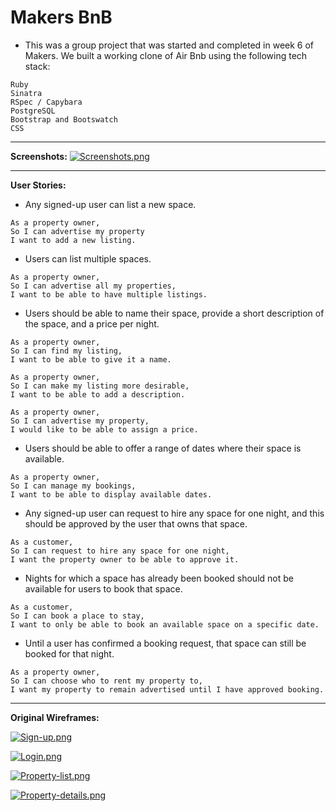 # Makers BnB

* This was a group project that was started and completed in week 6 of Makers. We built a working clone of Air Bnb using the following tech stack:

```
Ruby
Sinatra
RSpec / Capybara
PostgreSQL
Bootstrap and Bootswatch
CSS
```
-----
**Screenshots:**
[![Screenshots.png](http://i68.tinypic.com/db795.png)](http://tinypic.com/r/db795/9)

-----
**User Stories:**


* Any signed-up user can list a new space.

```
As a property owner,
So I can advertise my property
I want to add a new listing.
```

* Users can list multiple spaces.

```
As a property owner,
So I can advertise all my properties,
I want to be able to have multiple listings.
```

* Users should be able to name their space, provide a short description of the space, and a price per night.

```
As a property owner,
So I can find my listing,
I want to be able to give it a name.
```
```
As a property owner,
So I can make my listing more desirable,
I want to be able to add a description.
```
```
As a property owner,
So I can advertise my property,
I would like to be able to assign a price.
```

* Users should be able to offer a range of dates where their space is available.

```
As a property owner,
So I can manage my bookings,
I want to be able to display available dates.
```

* Any signed-up user can request to hire any space for one night, and this should be approved by the user that owns that space.

```
As a customer,
So I can request to hire any space for one night,
I want the property owner to be able to approve it.
```

* Nights for which a space has already been booked should not be available for users to book that space.

```
As a customer,
So I can book a place to stay,
I want to only be able to book an available space on a specific date.
```

* Until a user has confirmed a booking request, that space can still be booked for that night.

```
As a property owner,
So I can choose who to rent my property to,
I want my property to remain advertised until I have approved booking.
```

-----
**Original Wireframes:**

[![Sign-up.png](http://i67.tinypic.com/2whnsl5.png)](http://tinypic.com/r/2whnsl5/9)

[![Login.png](http://i63.tinypic.com/xdigbt.png)](http://tinypic.com/r/xdigbt/9)

[![Property-list.png](http://i65.tinypic.com/24ottfl.png)](http://tinypic.com/r/24ottfl/9)

[![Property-details.png](http://i64.tinypic.com/qpjrs9.png)](http://tinypic.com/r/qpjrs9/9)





